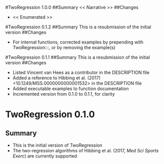#TwoRegression 1.0.0
##Summary
  << Narrative >>
##Changes
* << Enumerated >>


#TwoRegression 0.1.2
##Summary
    This is a resubmission of the initial version
##Changes
* For internal functions, corrected examples by prepending with
    TwoRegression:::, or by removing the example(s)


#TwoRegression 0.1.1
##Summary
    This is a resubmission of the initial version
##Changes
* Listed Vincent van Hees as a contributor in the DESCRIPTION file
* Added a reference to Hibbing et al. (2017)
    <10.1249/MSS.0000000000001532> in the DESCRIPTION file
* Added executable examples to function documentation
* Incremented version from 0.1.0 to 0.1.1, for clarity


# TwoRegression 0.1.0
## Summary
* This is the initial version of TwoRegression
* The two-regression algorithms of Hibbing et al. (2017, *Med Sci Sports Exerc*) are currently supported
